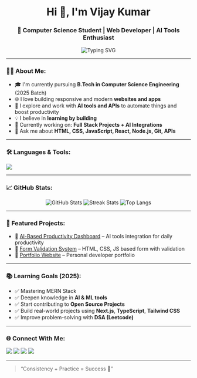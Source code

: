 <h1 align="center">Hi 👋, I'm Vijay Kumar</h1>
<h3 align="center">🚀 Computer Science Student | Web Developer | AI Tools Enthusiast</h3>

<p align="center">
  <img src="https://readme-typing-svg.demolab.com?font=Fira+Code&pause=1000&center=true&vCenter=true&width=435&lines=Passionate+Web+Developer;AI+Tools+Explorer;Open+Source+Contributor;Always+Learning+Something+New" alt="Typing SVG" />
</p>

---

### 👨‍💻 About Me:

- 🎓 I'm currently pursuing **B.Tech in Computer Science Engineering** (2025 Batch)
- 🌐 I love building responsive and modern **websites and apps**
- 🤖 I explore and work with **AI tools and APIs** to automate things and boost productivity
- 💡 I believe in **learning by building**
- 🔭 Currently working on: **Full Stack Projects + AI Integrations**
- 💬 Ask me about **HTML, CSS, JavaScript, React, Node.js, Git, APIs**

---

### 🛠️ Languages & Tools:

<p align="left">
  <img src="https://skillicons.dev/icons?i=html,css,js,react,nodejs,express,mongodb,git,github,vscode,python" />
</p>

---

### 📈 GitHub Stats:

<p align="center">
  <img src="https://github-readme-stats.vercel.app/api?username=VijayKumar123&show_icons=true&theme=tokyonight" alt="GitHub Stats" />
  <img src="https://github-readme-streak-stats.herokuapp.com/?user=VijayKumar123&theme=tokyonight" alt="Streak Stats" />
  <img src="https://github-readme-stats.vercel.app/api/top-langs/?username=VijayKumar123&layout=compact&theme=tokyonight" alt="Top Langs" />
</p>

---

### 📌 Featured Projects:

- 🔗 [AI-Based Productivity Dashboard](https://github.com/VijayKumar123/ai-dashboard) – AI tools integration for daily productivity
- 🔗 [Form Validation System](https://github.com/VijayKumar123/form-validation) – HTML, CSS, JS based form with validation
- 🔗 [Portfolio Website](https://github.com/VijayKumar123/portfolio) – Personal developer portfolio

---

### 📚 Learning Goals (2025):

- ✅ Mastering MERN Stack
- ✅ Deepen knowledge in **AI & ML tools**
- ✅ Start contributing to **Open Source Projects**
- ✅ Build real-world projects using **Next.js**, **TypeScript**, **Tailwind CSS**
- ✅ Improve problem-solving with **DSA (Leetcode)**

---

### 🌐 Connect With Me:

<p align="left">
  <a href="https://www.linkedin.com/in/yourprofile" target="blank"><img src="https://img.shields.io/badge/LinkedIn-blue?logo=linkedin&style=for-the-badge" /></a>
  <a href="mailto:your.email@example.com"><img src="https://img.shields.io/badge/Gmail-red?logo=gmail&style=for-the-badge" /></a>
  <a href="https://twitter.com/yourprofile" target="blank"><img src="https://img.shields.io/badge/Twitter-blue?logo=twitter&style=for-the-badge" /></a>
  <a href="https://vijaykumar.dev" target="blank"><img src="https://img.shields.io/badge/Portfolio-black?logo=githubpages&style=for-the-badge" /></a>
</p>

---

> “Consistency + Practice = Success 🚀”